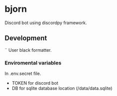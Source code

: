 # bjorn

Discord bot using discordpy framework.

## Development

¨
User black formatter.

### Enviromental variables

In .env.secret file.

- TOKEN for discord bot
- DB for sqlite database location (/data/data.sqlite)
